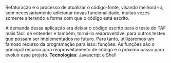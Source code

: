 Refatoração é o processo de atualizar o código-fonte, visando melhorá-lo, sem necessariamente adicionar novas funcionalidade, muitas vezes somente alterando a forma com que o código está escrito.

A demanda dessa aplicação era deixar o código escrito para o teste do TAF mais fácil de entender e também, torná-lo reaproveitável para outros testes que possam ser implementados no futuro. 
Para tanto, utilizaremos um famoso recurso da programação para isso: funções. As funções são o principal recurso para reaproveitamento de código e o próximo passo para evoluir esse projeto.
**Tecnologias**: Javascript e Shell 
